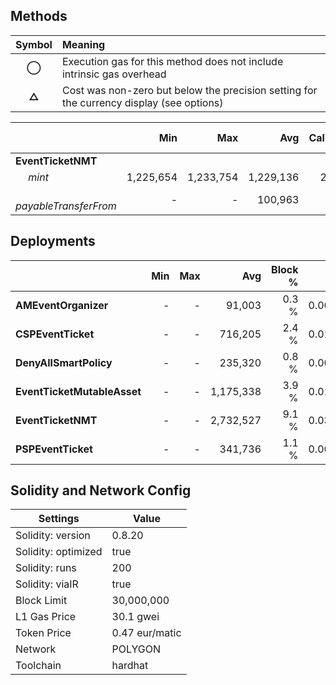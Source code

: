 ## Methods
| **Symbol** | **Meaning**                                                                              |
| :--------: | :--------------------------------------------------------------------------------------- |
|    **◯**   | Execution gas for this method does not include intrinsic gas overhead                    |
|    **△**   | Cost was non-zero but below the precision setting for the currency display (see options) |

|                              |       Min |       Max |       Avg | Calls | eur avg |
| :--------------------------- | --------: | --------: | --------: | ----: | ------: |
| **EventTicketNMT**           |           |           |           |       |         |
|        *mint*                | 1,225,654 | 1,233,754 | 1,229,136 |    22 |  0.0174 |
|        *payableTransferFrom* |         - |         - |   100,963 |     2 |  0.0014 |

## Deployments
|                             | Min | Max  |       Avg | Block % | eur avg |
| :-------------------------- | --: | ---: | --------: | ------: | ------: |
| **AMEventOrganizer**        |   - |    - |    91,003 |   0.3 % |  0.0013 |
| **CSPEventTicket**          |   - |    - |   716,205 |   2.4 % |  0.0101 |
| **DenyAllSmartPolicy**      |   - |    - |   235,320 |   0.8 % |  0.0033 |
| **EventTicketMutableAsset** |   - |    - | 1,175,338 |   3.9 % |  0.0166 |
| **EventTicketNMT**          |   - |    - | 2,732,527 |   9.1 % |  0.0387 |
| **PSPEventTicket**          |   - |    - |   341,736 |   1.1 % |  0.0048 |

## Solidity and Network Config
| **Settings**        | **Value**      |
| ------------------- | -------------- |
| Solidity: version   | 0.8.20         |
| Solidity: optimized | true           |
| Solidity: runs      | 200            |
| Solidity: viaIR     | true           |
| Block Limit         | 30,000,000     |
| L1 Gas Price        | 30.1 gwei      |
| Token Price         | 0.47 eur/matic |
| Network             | POLYGON        |
| Toolchain           | hardhat        |

